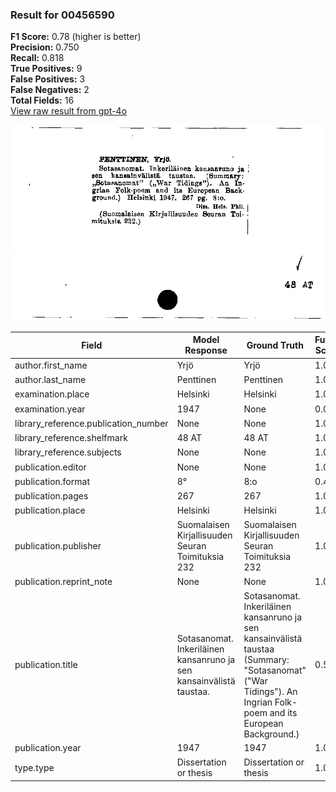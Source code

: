 ### Result for 00456590
**F1 Score:** 0.78 (higher is better)<br>**Precision:** 0.750<br>**Recall:** 0.818<br>**True Positives:** 9<br>**False Positives:** 3<br>**False Negatives:** 2<br>**Total Fields:** 16<br>[View raw result from gpt-4o](https://github.com/RISE-UNIBAS/humanities_data_benchmark/blob/main/results/2025-09-02/T0066/request_T0066_00456590.json)

<img src="https://github.com/RISE-UNIBAS/humanities_data_benchmark/blob/main/benchmarks/zettelkatalog/images/00456590.jpg?raw=true" alt="00456590" width="600px">

| Field | Model Response | Ground Truth | Fuzzy Score | Match |
|-------|----------------|--------------|-------------|-------|
| author.first_name | Yrjö | Yrjö | 1.000 | ✅ |
| author.last_name | Penttinen | Penttinen | 1.000 | ✅ |
| examination.place | Helsinki | Helsinki | 1.000 | ✅ |
| examination.year | 1947 | None | 0.000 | ❌ |
| library_reference.publication_number | None | None | 1.000 | ✅ |
| library_reference.shelfmark | 48 AT | 48 AT | 1.000 | ✅ |
| library_reference.subjects | None | None | 1.000 | ✅ |
| publication.editor | None | None | 1.000 | ✅ |
| publication.format | 8° | 8:o | 0.400 | ❌ |
| publication.pages | 267 | 267 | 1.000 | ✅ |
| publication.place | Helsinki | Helsinki | 1.000 | ✅ |
| publication.publisher | Suomalaisen Kirjallisuuden Seuran Toimituksia 232 | Suomalaisen Kirjallisuuden Seuran Toimituksia 232 | 1.000 | ✅ |
| publication.reprint_note | None | None | 1.000 | ✅ |
| publication.title | Sotasanomat. Inkeriläinen kansanruno ja sen kansainvälistä taustaa. | Sotasanomat. Inkeriläinen kansanruno ja sen kansainvälistä taustaa (Summary: "Sotasanomat" ("War Tidings"). An Ingrian Folk-poem and its European Background.) | 0.596 | ❌ |
| publication.year | 1947 | 1947 | 1.000 | ✅ |
| type.type | Dissertation or thesis | Dissertation or thesis | 1.000 | ✅ |
